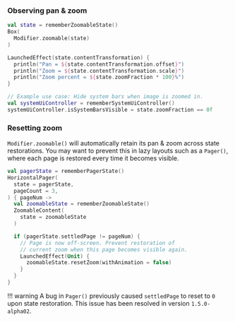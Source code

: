 ### Observing pan & zoom

```kotlin
val state = rememberZoomableState()
Box(
  Modifier.zoomable(state)
)

LaunchedEffect(state.contentTransformation) {
  println("Pan = ${state.contentTransformation.offset}")
  println("Zoom = ${state.contentTransformation.scale}")
  println("Zoom percent = ${state.zoomFraction * 100}%")
}

// Example use case: Hide system bars when image is zoomed in.
val systemUiController = rememberSystemUiController()
systemUiController.isSystemBarsVisible = state.zoomFraction == 0f
```

### Resetting zoom
`Modifier.zoomable()` will automatically retain its pan & zoom across state restorations. You may want to prevent this in lazy layouts such as a `Pager()`, where each page is restored every time it becomes visible. 

```kotlin hl_lines="15"
val pagerState = rememberPagerState()
HorizontalPager(
  state = pagerState,
  pageCount = 3,
) { pageNum ->
  val zoomableState = rememberZoomableState()
  ZoomableContent(
    state = zoomableState
  )

  if (pagerState.settledPage != pageNum) {
    // Page is now off-screen. Prevent restoration of 
    // current zoom when this page becomes visible again.
    LaunchedEffect(Unit) {
      zoomableState.resetZoom(withAnimation = false)
    }
  }
}
```

!!! warning
    A bug in `Pager()` previously caused `settledPage` to reset to `0` upon state restoration. This issue has been resolved in version `1.5.0-alpha02`.
